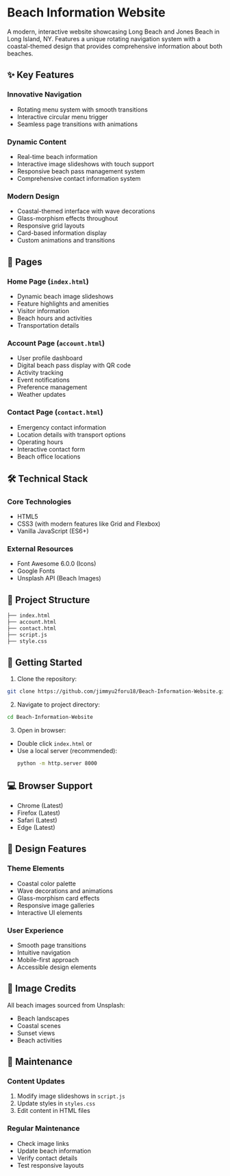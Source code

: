 # Beach Information Website

A modern, interactive website showcasing Long Beach and Jones Beach in Long Island, NY. 
Features a unique rotating navigation system with a coastal-themed design that provides comprehensive information about both beaches.

## ✨ Key Features

### Innovative Navigation
- Rotating menu system with smooth transitions
- Interactive circular menu trigger
- Seamless page transitions with animations

### Dynamic Content
- Real-time beach information
- Interactive image slideshows with touch support
- Responsive beach pass management system
- Comprehensive contact information system

### Modern Design
- Coastal-themed interface with wave decorations
- Glass-morphism effects throughout
- Responsive grid layouts
- Card-based information display
- Custom animations and transitions

## 📱 Pages

### Home Page (`index.html`)
- Dynamic beach image slideshows
- Feature highlights and amenities
- Visitor information
- Beach hours and activities
- Transportation details

### Account Page (`account.html`)
- User profile dashboard
- Digital beach pass display with QR code
- Activity tracking
- Event notifications
- Preference management
- Weather updates

### Contact Page (`contact.html`)
- Emergency contact information
- Location details with transport options
- Operating hours
- Interactive contact form
- Beach office locations

## 🛠 Technical Stack

### Core Technologies
- HTML5
- CSS3 (with modern features like Grid and Flexbox)
- Vanilla JavaScript (ES6+)

### External Resources
- Font Awesome 6.0.0 (Icons)
- Google Fonts
- Unsplash API (Beach Images)

## 📁 Project Structure
```bash
├── index.html
├── account.html
├── contact.html
├── script.js
├── style.css
```

## 🚀 Getting Started

1. Clone the repository:
```bash
git clone https://github.com/jimmyu2foru18/Beach-Information-Website.git
```

2. Navigate to project directory:
```bash
cd Beach-Information-Website
```

3. Open in browser:
- Double click `index.html` or
- Use a local server (recommended):
  ```bash
  python -m http.server 8000
  ```

## 💻 Browser Support

- Chrome (Latest)
- Firefox (Latest)
- Safari (Latest)
- Edge (Latest)

## 🎨 Design Features

### Theme Elements
- Coastal color palette
- Wave decorations and animations
- Glass-morphism card effects
- Responsive image galleries
- Interactive UI elements

### User Experience
- Smooth page transitions
- Intuitive navigation
- Mobile-first approach
- Accessible design elements

## 📸 Image Credits

All beach images sourced from Unsplash:
- Beach landscapes
- Coastal scenes
- Sunset views
- Beach activities

## 🔧 Maintenance

### Content Updates
1. Modify image slideshows in `script.js`
2. Update styles in `styles.css`
3. Edit content in HTML files

### Regular Maintenance
- Check image links
- Update beach information
- Verify contact details
- Test responsive layouts
